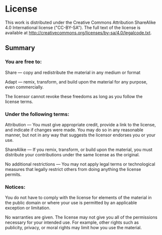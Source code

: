 # License

This work is distributed under the Creative Commons Attribution ShareAlike 4.0 International license ("CC-BY-SA"). The full text of the license is available at http://creativecommons.org/licenses/by-sa/4.0/legalcode.txt.

## Summary

### You are free to:

Share — copy and redistribute the material in any medium or format

Adapt — remix, transform, and build upon the material for any purpose, even commercially.

The licensor cannot revoke these freedoms as long as you follow the license terms.

### Under the following terms:

Attribution — You must give appropriate credit, provide a link to the license, and indicate if changes were made. You may do so in any reasonable manner, but not in any way that suggests the licensor endorses you or your use.

ShareAlike — If you remix, transform, or build upon the material, you must distribute your contributions under the same license as the original.

No additional restrictions — You may not apply legal terms or technological measures that legally restrict others from doing anything the license permits.

### Notices:

You do not have to comply with the license for elements of the material in the public domain or where your use is permitted by an applicable exception or limitation.

No warranties are given. The license may not give you all of the permissions necessary for your intended use. For example, other rights such as publicity, privacy, or moral rights may limit how you use the material.
